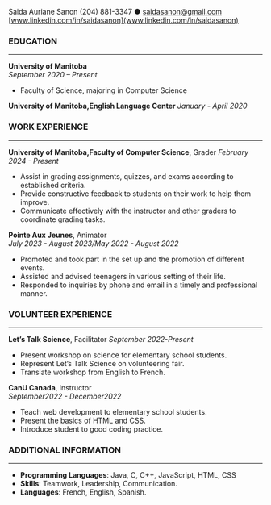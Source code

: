 Saida Auriane Sanon
(204) 881-3347 ● saidasanon@gmail.com
[www.linkedin.com/in/saidasanon](www.linkedin.com/in/saidasanon)

### EDUCATION

---

**University of Manitoba**  
_September 2020 – Present_

- Faculty of Science, majoring in Computer Science

**University of Manitoba,English Language Center**
_January - April 2020_

### WORK EXPERIENCE

---

**University of Manitoba,Faculty of Computer Science**, Grader
_February 2024 - Present_

- Assist in grading assignments, quizzes, and exams according to established criteria.
- Provide constructive feedback to students on their work to help them improve.
- Communicate effectively with the instructor and other graders to coordinate grading tasks.

**Pointe Aux Jeunes**, Animator  
_July 2023 - August 2023/May 2022 - August 2022_

- Promoted and took part in the set up and the promotion of different events.
- Assisted and advised teenagers in various setting of their life.
- Responded to inquiries by phone and email in a timely and professional manner.

### VOLUNTEER EXPERIENCE

---

**Let’s Talk Science**, Facilitator
_September 2022-Present_

- Present workshop on science for elementary school students.
- Represent Let’s Talk Science on volunteering fair.
- Translate workshop from English to French.

**CanU Canada**, Instructor  
_September2022 - December2022_

- Teach web development to elementary school students.
- Present the basics of HTML and CSS.
- Introduce student to good coding practice.

### ADDITIONAL INFORMATION

---

- **Programming Languages**: Java, C, C++, JavaScript, HTML, CSS
- **Skills**: Teamwork, Leadership, Communication.
- **Languages**: French, English, Spanish.
